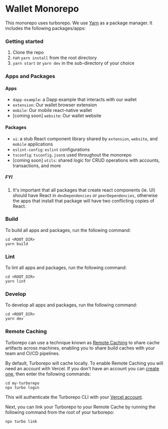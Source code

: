 # Wallet Monorepo

This monorepo uses turborepo. We use [Yarn](https://classic.yarnpkg.com/lang/en/) as a package manager. It includes the following packages/apps:


### Getting started

1. Clone the repo
2. run `yarn install` from the root directory
3. `yarn start` or `yarn dev` in the sub-directory of your choice


### Apps and Packages

#### Apps
- `dapp-example`: a Dapp example that interacts with our wallet
- `extension`: Our wallet browser extension
- `mobile`: Our mobile react-native wallet
- [coming soon] `website`: Our wallet website

#### Packages
- `ui`: a stub React component library shared by `extension`, `website`, and `mobile` applications
- `eslint-config`: `eslint` configurations
- `tsconfig`: `tsconfig.json`s used throughout the monorepo
- [coming soon] `utils`: shared logic for CRUD operations with accounts, transactions, and more

##### FYI
1. It's important that all packages that create react components (ie. UI) should have React in `devDependencies` or `peerDependencies`, otherwise the apps that install that package will have two conflicting copies of React. 

### Build

To build all apps and packages, run the following command:

```
cd <ROOT_DIR>
yarn build
```

### Lint
To lint all apps and packages, run the following command:
```
cd <ROOT_DIR>
yarn lint
```

### Develop

To develop all apps and packages, run the following command:

```
cd <ROOT_DIR>
yarn dev
```

### Remote Caching

Turborepo can use a technique known as [Remote Caching](https://turborepo.org/docs/core-concepts/remote-caching) to share cache artifacts across machines, enabling you to share build caches with your team and CI/CD pipelines.

By default, Turborepo will cache locally. To enable Remote Caching you will need an account with Vercel. If you don't have an account you can [create one](https://vercel.com/signup), then enter the following commands:

```
cd my-turborepo
npx turbo login
```

This will authenticate the Turborepo CLI with your [Vercel account](https://vercel.com/docs/concepts/personal-accounts/overview).

Next, you can link your Turborepo to your Remote Cache by running the following command from the root of your turborepo:

```
npx turbo link
```